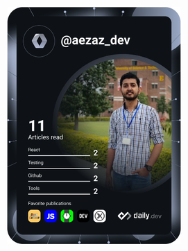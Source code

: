 <a href="https://app.daily.dev/aezaz_dev" style="text-align:right"><img src="https://github.com/aezazali1997/aezazali1997/blob/main/devcard.svg" width="400" alt="Aezaz Ali's Dev Card"/></a>
